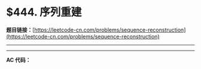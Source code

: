 # $444. 序列重建

**题目链接：**[https://leetcode-cn.com/problems/sequence-reconstruction](https://leetcode-cn.com/problems/sequence-reconstruction)

---

<Cards card="leetcode_444_sequence-reconstruction"></Cards>

---

**AC 代码：**

```java

```